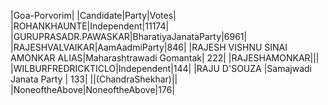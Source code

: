  
|Goa-Porvorim|
|Candidate|Party|Votes|
|ROHANKHAUNTE|Independent|11174|
|GURUPRASADR.PAWASKAR|BharatiyaJanataParty|6961|
|RAJESHVALVAIKAR|AamAadmiParty|846|
|RAJESH VISHNU SINAI AMONKAR ALIAS|Maharashtrawadi Gomantak|  222|
|RAJESHAMONKAR|||
|WILBURFREDRICKTICLO|Independent|144|
|RAJU D'SOUZA                     |Samajwadi Janata Party  |  133|
||(ChandraShekhar)||
|NoneoftheAbove|NoneoftheAbove|176|
